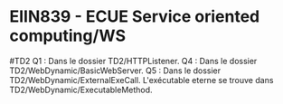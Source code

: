 # EIIN839 - ECUE Service oriented computing/WS

#TD2
Q1 : Dans le dossier TD2/HTTPListener.
Q4 : Dans le dossier TD2/WebDynamic/BasicWebServer.
Q5 : Dans le dossier TD2/WebDynamic/ExternalExeCall. L'exécutable eterne se trouve dans TD2/WebDynamic/ExecutableMethod.
